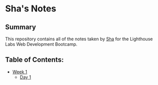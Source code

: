 # Sha's Notes
## Summary 

This repository contains all of the notes taken by [Sha](https://github.com/ShahrukhFaqiri) for the Lighthouse Labs Web Development Bootcamp.

## Table of Contents:
* [Week 1](/Week_1)
  * [Day 1](/Week_1/Day_1)
